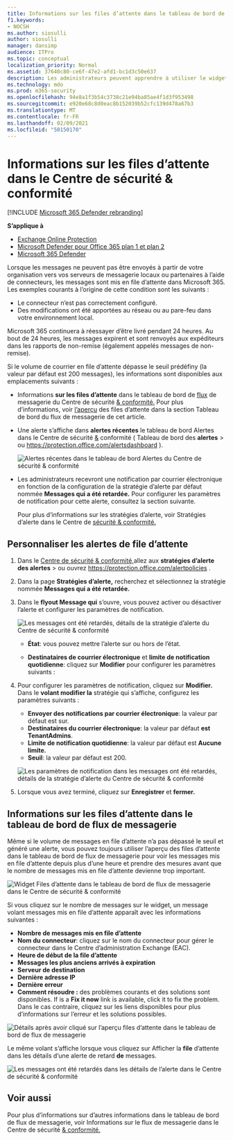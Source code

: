 ```yaml
---
title: Informations sur les files d’attente dans le tableau de bord de flux de messagerie
f1.keywords:
- NOCSH
ms.author: siosulli
author: siosulli
manager: dansimp
audience: ITPro
ms.topic: conceptual
localization_priority: Normal
ms.assetid: 37640c80-ce6f-47e2-afd1-bc1d3c50e637
description: Les administrateurs peuvent apprendre à utiliser le widget Files d’attente dans le tableau de bord de flux de messagerie du Centre de sécurité & conformité pour surveiller le flux de messagerie infructueux vers leurs organisations locales ou partenaires sur des connecteurs sortants.
ms.technology: mdo
ms.prod: m365-security
ms.openlocfilehash: 94e8a1f3b54c3738c21e94ba85ae4f1d3f953498
ms.sourcegitcommit: e920e68c8d0eac8b152039b52cfc139d478a67b3
ms.translationtype: MT
ms.contentlocale: fr-FR
ms.lasthandoff: 02/09/2021
ms.locfileid: "50150170"
---
```

# <a name="queues-insight-in-the-security--compliance-center"></a>Informations sur les files d’attente dans le Centre de sécurité & conformité

[!INCLUDE [Microsoft 365 Defender rebranding](../includes/microsoft-defender-for-office.md)]

**S’applique à**
- [Exchange Online Protection](https://go.microsoft.com/fwlink/?linkid=2148611)
- [Microsoft Defender pour Office 365 plan 1 et plan 2](https://go.microsoft.com/fwlink/?linkid=2148715)
- [Microsoft 365 Defender](https://go.microsoft.com/fwlink/?linkid=2118804)

Lorsque les messages ne peuvent pas être envoyés à partir de votre organisation vers vos serveurs de messagerie locaux ou partenaires à l’aide de connecteurs, les messages sont mis en file d’attente dans Microsoft 365. Les exemples courants à l’origine de cette condition sont les suivants :

- Le connecteur n’est pas correctement configuré.
- Des modifications ont été apportées au réseau ou au pare-feu dans votre environnement local.

Microsoft 365 continuera à réessayer d’être livré pendant 24 heures. Au bout de 24 heures, les messages expirent et sont renvoyés aux expéditeurs dans les rapports de non-remise (également appelés messages de non-remise).

Si le volume de courrier en file d’attente dépasse le seuil prédéfiny (la valeur par défaut est 200 messages), les informations sont disponibles aux emplacements suivants :

- Informations **sur les files d’attente** dans le tableau de bord de [flux](mail-flow-insights-v2.md) de messagerie du Centre de sécurité [& conformité.](https://protection.office.com) Pour plus d’informations, voir [l’aperçu](#queues-insight-in-the-mail-flow-dashboard) des files d’attente dans la section Tableau de bord du flux de messagerie de cet article.

- Une alerte s’affiche dans **alertes récentes** le tableau de bord Alertes dans le Centre de sécurité [&](https://protection.office.com) conformité ( Tableau de bord des **alertes** \>  ou <https://protection.office.com/alertsdashboard> ).

  ![Alertes récentes dans le tableau de bord Alertes du Centre de sécurité & conformité](../../media/mfi-queued-messages-alert.png)

- Les administrateurs recevront une notification par courrier électronique en fonction de la configuration de la stratégie d’alerte par défaut nommée **Messages qui a été retardée.** Pour configurer les paramètres de notification pour cette alerte, consultez la section suivante.

  Pour plus d’informations sur les stratégies d’alerte, voir Stratégies d’alerte dans le Centre de [sécurité & conformité.](../../compliance/alert-policies.md)

## <a name="customize-queue-alerts"></a>Personnaliser les alertes de file d’attente

1. Dans le [Centre de sécurité & conformité,](https://protection.office.com)allez aux **stratégies d’alerte des alertes** \>  ou ouvrez <https://protection.office.com/alertpolicies> .

2. Dans la page **Stratégies d’alerte,** recherchez et sélectionnez la stratégie nommée **Messages qui a été retardée.**

3. Dans le **flyout Message qui** s’ouvre, vous pouvez activer ou désactiver l’alerte et configurer les paramètres de notification.

   ![Les messages ont été retardés, détails de la stratégie d’alerte du Centre de sécurité & conformité](../../media/mfi-queued-messages-alert-policy.png)

   - **État**: vous pouvez mettre l’alerte sur ou hors de l’état.

   - **Destinataires de courrier électronique** et **limite de notification quotidienne**: cliquez sur **Modifier** pour configurer les paramètres suivants :

4. Pour configurer les paramètres de notification, cliquez sur **Modifier.** Dans le **volant modifier la** stratégie qui s’affiche, configurez les paramètres suivants :

   - **Envoyer des notifications par courrier électronique**: la valeur par défaut est sur.
   - **Destinataires du courrier électronique**: la valeur par défaut **est TenantAdmins**.
   - **Limite de notification quotidienne**: la valeur par défaut est **Aucune limite.**
   - **Seuil**: la valeur par défaut est 200.

   ![Les paramètres de notification dans les messages ont été retardés, détails de la stratégie d’alerte du Centre de sécurité & conformité](../../media/mfi-queued-messages-alert-policy-notification-settings.png)

5. Lorsque vous avez terminé, cliquez sur **Enregistrer** et **fermer.**

## <a name="queues-insight-in-the-mail-flow-dashboard"></a>Informations sur les files d’attente dans le tableau de bord de flux de messagerie

Même si le volume de messages en file d’attente n’a pas  dépassé le [](mail-flow-insights-v2.md) seuil et généré une alerte, vous pouvez toujours utiliser l’aperçu des files d’attente dans le tableau de bord de flux de messagerie pour voir les messages mis en file d’attente depuis plus d’une heure et prendre des mesures avant que le nombre de messages mis en file d’attente devienne trop important.

![Widget Files d’attente dans le tableau de bord de flux de messagerie dans le Centre de sécurité & conformité](../../media/mfi-queues-widget.png)

Si vous cliquez sur le nombre  de messages sur le widget, un message volant messages mis en file d’attente apparaît avec les informations suivantes :

- **Nombre de messages mis en file d’attente**
- **Nom du connecteur**: cliquez sur le nom du connecteur pour gérer le connecteur dans le Centre d’administration Exchange (EAC).
- **Heure de début de la file d’attente**
- **Messages les plus anciens arrivés à expiration**
- **Serveur de destination**
- **Dernière adresse IP**
- **Dernière erreur**
- **Comment résoudre :** des problèmes courants et des solutions sont disponibles. If is a **Fix it now** link is available, click it to fix the problem. Dans le cas contraire, cliquez sur les liens disponibles pour plus d’informations sur l’erreur et les solutions possibles.

![Détails après avoir cliqué sur l’aperçu files d’attente dans le tableau de bord de flux de messagerie](../../media/mfi-queues-details.png)

Le même volant s’affiche lorsque vous cliquez sur Afficher la **file** d’attente dans les détails d’une alerte de retard **de** messages.

![Les messages ont été retardés dans les détails de l’alerte dans le Centre de sécurité & conformité](../../media/mfi-queued-messages-alert-details.png)

## <a name="see-also"></a>Voir aussi

Pour plus d’informations sur d’autres informations dans le tableau de bord de flux de messagerie, voir Informations sur le flux de messagerie dans le Centre de sécurité [& conformité.](mail-flow-insights-v2.md)
